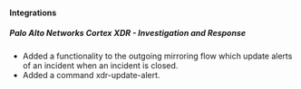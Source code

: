 
#### Integrations

##### Palo Alto Networks Cortex XDR - Investigation and Response

- Added a functionality to the outgoing mirroring flow which update alerts of an incident when an incident is closed.
- Added a command xdr-update-alert.
